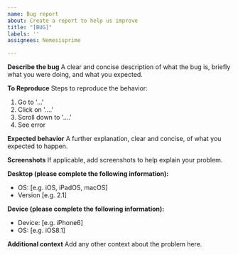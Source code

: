 ```yaml
---
name: Bug report
about: Create a report to help us improve
title: "[BUG]"
labels: ''
assignees: Nemesisprime

---
```


**Describe the bug**
A clear and concise description of what the bug is, briefly what you were doing, and what you expected.

**To Reproduce**
Steps to reproduce the behavior:
1. Go to '...'
2. Click on '....'
3. Scroll down to '....'
4. See error

**Expected behavior**
A further explanation, clear and concise, of what you expected to happen.

**Screenshots**
If applicable, add screenshots to help explain your problem.

**Desktop (please complete the following information):**
 - OS: [e.g. iOS, iPadOS, macOS]
 - Version [e.g. 2.1]

**Device (please complete the following information):**
 - Device: [e.g. iPhone6]
 - OS: [e.g. iOS8.1]

**Additional context**
Add any other context about the problem here.
